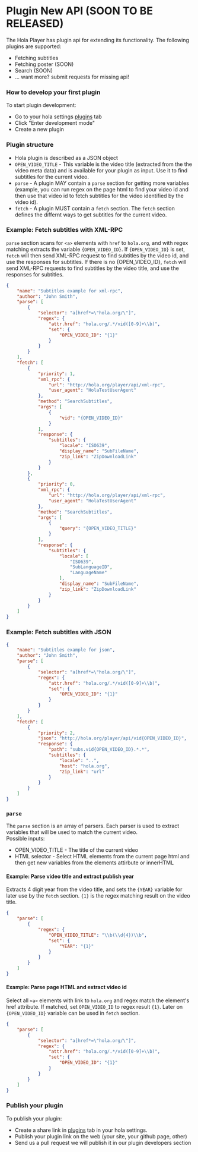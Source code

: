 # Plugin New API (SOON TO BE RELEASED)

The Hola Player has plugin api for extending its functionality.
The following plugins are supported:
* Fetching subtitles
* Fetching poster (SOON)
* Search (SOON)
* ... want more? submit requests for missing api!

### How to develop your first plugin
To start plugin development:
* Go to your hola settings [plugins](http://hola.org/access/my/settings#plugins) tab
* Click "Enter development mode"
* Create a new plugin

### Plugin structure
- Hola plugin is described as a JSON object
- `OPEN_VIDEO_TITLE` - This variable is the video title (extracted from the the video meta data) and is available for your plugin as input. Use it to find subtitles for the current video.
- `parse` - A plugin MAY contain a `parse` section for getting more variables (example, you can run regex on the page html to find your video id and then use that video id to fetch subtitles for the video identified by the video id).
- `fetch` - A plugin MUST contain a `fetch` section. The `fetch` section defines the differnt ways to get subtitles for the current video.

### Example: Fetch subtitles with XML-RPC

`parse` section scans for `<a>` elements with `href` to `hola.org`, and with regex matching extracts the variable `{OPEN_VIDEO_ID}`.
If `{OPEN_VIDEO_ID}` is set, `fetch` will then send XML-RPC request to find subtitles by the video id, and use the responses for subtitles.
If there is no {OPEN_VIDEO_ID}, `fetch` will send XML-RPC requests to find subtitles by the video title, and use the responses for subtitles.

```json
{
	"name": "Subtitles example for xml-rpc",
	"author": "John Smith",
	"parse": [
		{
			"selector": "a[href*=\"hola.org/\"]",
			"regex": {
				"attr.href": "hola.org/.*/vid([0-9]+\\b)",
				"set": {
					"OPEN_VIDEO_ID": "{1}"
				}
			}
		}
	],
	"fetch": [
		{
			"priority": 1,
			"xml_rpc": {
				"url": "http://hola.org/player/api/xml-rpc",
				"user_agent": "HolaTestUserAgent"
			},
			"method": "SearchSubtitles",
			"args": [
				{
					"vid": "{OPEN_VIDEO_ID}"
				}
			],
			"response": {
				"subtitles": {
					"locale": "ISO639",
					"display_name": "SubFileName",
					"zip_link": "ZipDownloadLink"
				}
			}
		},
		{
			"priority": 0,
			"xml_rpc": {
				"url": "http://hola.org/player/api/xml-rpc",
				"user_agent": "HolaTestUserAgent"
			},
			"method": "SearchSubtitles",
			"args": [
				{
					"query": "{OPEN_VIDEO_TITLE}"
				}
			],
			"response": {
				"subtitles": {
					"locale": [
						"ISO639",
						"SubLanguageID",
						"LanguageName"
					],
					"display_name": "SubFileName",
					"zip_link": "ZipDownloadLink"
				}
			}
		}
	]
}
```

### Example: Fetch subtitles with JSON
```json
{
	"name": "Subtitles example for json",
	"author": "John Smith",
	"parse": [
		{
			"selector": "a[href*=\"hola.org/\"]",
			"regex": {
				"attr.href": "hola.org/.*/vid([0-9]+\\b)",
				"set": {
					"OPEN_VIDEO_ID": "{1}"
				}
			}
		}
	],
	"fetch": [
		{
			"priority": 2,
			"json": "http://hola.org/player/api/vid{OPEN_VIDEO_ID}",
			"response": {
				"path": "subs.vid{OPEN_VIDEO_ID}.*.*",
				"subtitles": {
					"locale": "..",
					"host": "hola.org",
					"zip_link": "url"
				}
			}
		}
	]
}
```

### `parse`
The `parse` section is an array of parsers. Each parser is used to extract variables that will be used to match the current video.  
Possible inputs:
* OPEN_VIDEO_TITLE - The title of the current video
* HTML selector - Select HTML elements from the current page html and then get new variables from the elements attirbute or innerHTML

#### Example: Parse video title and extract publish year

Extracts 4 digit year from the video title, and sets the `{YEAR}` variable for later use by the `fetch` section.
`{1}` is the regex matching result on the video title.

```json
{
	"parse": [
		{
			"regex": {
				"OPEN_VIDEO_TITLE": "\\b(\\d{4})\\b",
				"set": {
					"YEAR": "{1}"
				}
			}
		}
	]
}
```

#### Example: Parse page HTML and extract video id

Select all `<a>` elements with link to `hola.org` and regex match the element's href attribute. If matched, set `OPEN_VIDEO_ID`
to regex result `{1}`.
Later on `{OPEN_VIDEO_ID}` variable can be used in `fetch` section.

``` json
{
    "parse": [
        {
            "selector": "a[href*=\"hola.org/\"]",
            "regex": {
                "attr.href": "hola.org/.*/vid([0-9]+\\b)",
                "set": {
                    "OPEN_VIDEO_ID": "{1}"
                }
            }
        }
    ]
}
```

### Publish your plugin
To publish your plugin:
* Create a share link in [plugins](http://hola.org/access/my/settings#plugins) tab in your hola settings.
* Publish your plugin link on the web (your site, your github page, other)
* Send us a pull request we will publish it in our plugin developers section

